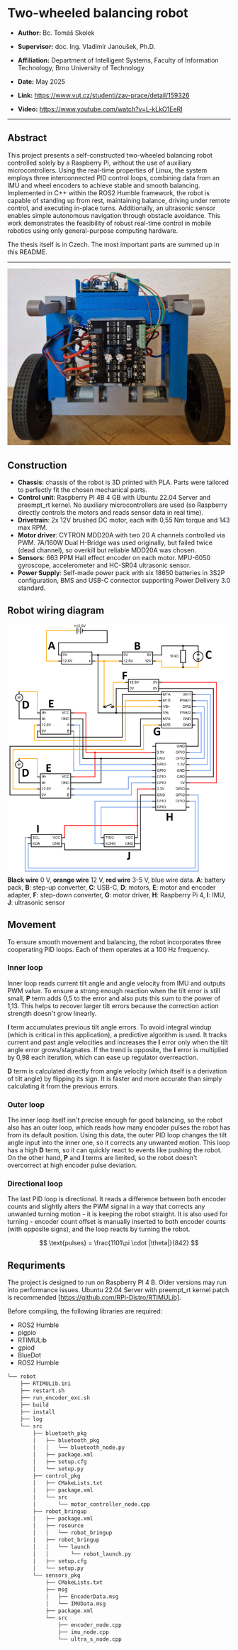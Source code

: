 # Two-wheeled balancing robot

- **Author:** Bc. Tomáš Skolek

- **Supervisor:** doc. Ing. Vladimír Janoušek, Ph.D.

- **Affiliation:** Department of Intelligent Systems, Faculty of Information Technology, Brno University of Technology

- **Date:** May 2025

- **Link:** https://www.vut.cz/studenti/zav-prace/detail/159326
  
- **Video:** https://www.youtube.com/watch?v=L-kLkO1EeRI



---

## Abstract
This project presents a self-constructed two-wheeled balancing robot controlled solely by a Raspberry Pi, without the use of auxiliary microcontrollers. Using the real-time properties of Linux, the system employs three interconnected PID control loops, combining data from an IMU and wheel encoders to achieve stable and smooth balancing. Implemented in C++ within the ROS2 Humble framework, the robot is capable of standing up from rest, maintaining balance, driving under remote control, and executing in-place turns. Additionally, an ultrasonic sensor enables simple autonomous navigation through obstacle avoidance. This work demonstrates the feasibility of robust real-time control in mobile robotics using only general-purpose computing hardware.

The thesis itself is in Czech. The most important parts are summed up in this README.

---

![robot](https://github.com/Skulikk/Balancing-robot/blob/master/thesis-src/obrazky-figures/front.jpg?raw=true)


## Construction
- **Chassis**: chassis of the robot is 3D printed with PLA. Parts were tailored to perfectly fit the chosen mechanical parts.
- **Control unit**: Raspberry PI 4B 4 GB with Ubuntu 22.04 Server and preempt_rt kernel. No auxiliary microcontrollers are used (so Raspberry directly controls the motors and reads sensor data in real time).
- **Drivetrain**: 2x 12V brushed DC motor, each with 0,55 Nm torque and 143 max RPM.
- **Motor driver**: CYTRON MDD20A with two 20 A channels controlled via PWM. 7A/160W Dual H-Bridge was used originally, but failed twice (dead channel), so overkill but reliable MDD20A was chosen.
- **Sensors**: 663 PPM Hall effect encoder on each motor. MPU-6050 gyroscope, accelerometer and HC-SR04 ultrasonic sensor.
- **Power Supply**: Self-made power pack with six 18650 batteries in 3S2P configuration, BMS and USB-C connector supporting Power Delivery 3.0 standard.

## Robot wiring diagram
![diagram](https://github.com/Skulikk/Balancing-robot/blob/master/thesis-src/obrazky-figures/circ.png?raw=true)
**Black wire** 0 V, **orange wire** 12 V, **red wire** 3-5 V, blue wire data.
**A**: battery pack, **B**: step-up converter, **C**: USB-C, **D**: motors, **E**: motor and encoder adapter, **F**: step-down converter, **G**: motor driver, **H**: Raspberry Pi 4, **I**: IMU, **J**: ultrasonic sensor 

## Movement
To ensure smooth movement and balancing, the robot incorporates three cooperating PID loops. Each of them operates at a 100 Hz frequency.

### Inner loop
Inner loop reads current tilt angle and angle velocity from IMU and outputs PWM value. To ensure a strong enough reaction when the tilt error is still small, **P** term adds 0,5 to the error and also puts this sum to the power of 1,13. This helps to recover larger tilt errors because the correction action strength doesn't grow linearly. 

**I** term accumulates previous tilt angle errors. To avoid integral windup (which is critical in this application), a predictive algorithm is used. It tracks current and past angle velocities and increases the **I** error only when the tilt angle error grows/stagnates. If the trend is opposite, the **I** error is multiplied by 0,98 each iteration, which can ease up regulator overreaction.

**D** term is calculated directly from angle velocity (which itself is a derivation of tilt angle) by flipping its sign. It is faster and more accurate than simply calculating it from the previous errors.

### Outer loop
The inner loop itself isn't precise enough for good balancing, so the robot also has an outer loop, which reads how many encoder pulses the robot has from its default position. Using this data, the outer PID loop changes the tilt angle input into the inner one, so it corrects any unwanted motion. This loop has a high **D** term, so it can quickly react to events like pushing the robot. On the other hand, **P** and **I** terms are limited, so the robot doesn't overcorrect at high encoder pulse deviation.

### Directional loop
The last PID loop is directional. It reads a difference between both encoder counts and slightly alters the PWM signal in a way that corrects any unwanted turning motion - it is keeping the robot straight. It is also used for turning - encoder count offset is manually inserted to both encoder counts (with opposite signs), and the loop reacts by turning the robot.

$$
\text{pulses} = \frac{1101\pi \cdot |\theta|}{842}
$$

## Requriments

The project is designed to run on Raspberry PI 4 B. Older versions may run into performance issues.
Ubuntu 22.04 Server with preempt_rt kernel patch is recommended [https://github.com/RPi-Distro/RTIMULib]. 

Before compiling, the following libraries are required:

- ROS2 Humble
- pigpio
- RTIMULib
- gpiod
- BlueDot
- ROS2 Humble

```text
└── robot
    ├── RTIMULib.ini
    ├── restart.sh
    ├── run_encoder_exc.sh
    ├── build
    ├── install
    ├── log
    └── src
        ├── bluetooth_pkg
        │   ├── bluetooth_pkg
        │   │   └── bluetooth_node.py
        │   ├── package.xml
        │   ├── setup.cfg
        │   └── setup.py
        ├── control_pkg
        │   ├── CMakeLists.txt
        │   ├── package.xml
        │   └── src
        │       └── motor_controller_node.cpp
        ├── robot_bringup
        │   ├── package.xml
        │   ├── resource
        │   │   └── robot_bringup
        │   ├── robot_bringup
        │   │   └── launch
        │   │       └── robot_launch.py
        │   ├── setup.cfg
        │   └── setup.py
        └── sensors_pkg
            ├── CMakeLists.txt
            ├── msg
            │   ├── EncoderData.msg
            │   └── IMUData.msg
            ├── package.xml
            └── src
                ├── encoder_node.cpp
                ├── imu_node.cpp
                └── ultra_s_node.cpp
```
